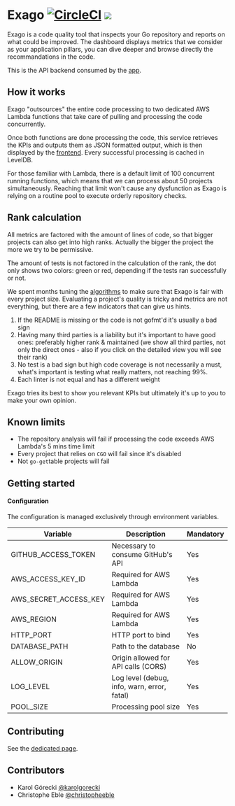 # Exago [![CircleCI](https://circleci.com/gh/jgautheron/exago.svg?style=svg)](https://circleci.com/gh/jgautheron/exago) [![](https://badge.imagelayers.io/jgautheron/exago:latest.svg)](https://imagelayers.io/?images=jgautheron/exago:latest 'Get your own badge on imagelayers.io')

Exago is a code quality tool that inspects your Go repository and reports on what could be improved. The dashboard displays metrics that we consider as your application pillars, you can dive deeper and browse directly the recommandations in the code.

This is the API backend consumed by the [app](https://github.com/jgautheron/exago-app).

## How it works

Exago "outsources" the entire code processing to two dedicated AWS Lambda functions that take care of pulling and processing the code concurrently.  

Once both functions are done processing the code, this service retrieves the KPIs and outputs them as JSON formatted output, which is then displayed by the [frontend](https://github.com/jgautheron/exago-app). Every successful processing is cached in LevelDB.

For those familiar with Lambda, there is a default limit of 100 concurrent running functions, which means that we can process about 50 projects simultaneously. Reaching that limit won't cause any dysfunction as Exago is relying on a routine pool to execute orderly repository checks.

## Rank calculation

All metrics are factored with the amount of lines of code, so that bigger projects can also get into high ranks. Actually the bigger the project the more we try to be permissive.

The amount of tests is not factored in the calculation of the rank, the dot only shows two colors: green or red, depending if the tests ran successfully or not.

We spent months tuning the [algorithms](https://docs.google.com/spreadsheets/d/150xwGQVrY-3qH8-VNDqCDzcQRC0wsIG7-uMps-fXQB0/edit?usp=sharing) to make sure that Exago is fair with every project size. Evaluating a project's quality is tricky and metrics are not everything, but there are a few indicators that can give us hints.

1. If the README is missing or the code is not gofmt'd it's usually a bad sign
2. Having many third parties is a liability but it's important to have good ones: preferably higher rank & maintained (we show all third parties, not only the direct ones - also if you click on the detailed view you will see their rank)
3. No test is a bad sign but high code coverage is not necessarily a must, what's important is testing what really matters, not reaching 99%.
4. Each linter is not equal and has a different weight

Exago tries its best to show you relevant KPIs but ultimately it's up to you to make your own opinion.

## Known limits

- The repository analysis will fail if processing the code exceeds AWS Lambda's 5 mins time limit
- Every project that relies on `CGO` will fail since it's disabled
- Not `go-get`table projects will fail

## Getting started

#### Configuration

The configuration is managed exclusively through environment variables.

Variable               | Description | Mandatory
---------------- | ------ | ------------
GITHUB_ACCESS_TOKEN       | Necessary to consume GitHub's API | Yes
AWS_ACCESS_KEY_ID        | Required for AWS Lambda | Yes
AWS_SECRET_ACCESS_KEY     | Required for AWS Lambda | Yes
AWS_REGION     | Required for AWS Lambda | Yes
HTTP_PORT      | HTTP port to bind | Yes
DATABASE_PATH      | Path to the database | No
ALLOW_ORIGIN   | Origin allowed for API calls (CORS) | Yes
LOG_LEVEL   | Log level (debug, info, warn, error, fatal) | Yes
POOL_SIZE   | Processing pool size | Yes

## Contributing

See the [dedicated page](CONTRIBUTING.md).

## Contributors

- Karol Górecki [@karolgorecki](https://twitter.com/karolgorecki)
- Christophe Eble [@christopheeble](https://twitter.com/christopheeble)